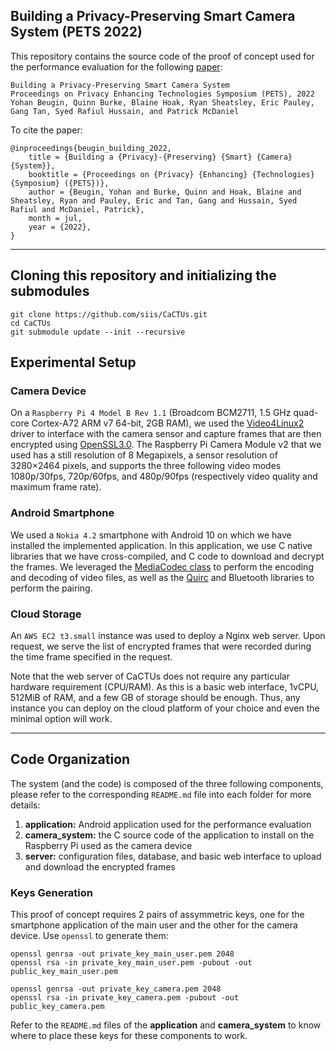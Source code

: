 ## Building a Privacy-Preserving Smart Camera System (PETS 2022)
This repository contains the source code of the proof of concept used for the performance evaluation for the following [paper](https://arxiv.org/abs/2201.09338):
```
Building a Privacy-Preserving Smart Camera System
Proceedings on Privacy Enhancing Technologies Symposium (PETS), 2022
Yohan Beugin, Quinn Burke, Blaine Hoak, Ryan Sheatsley, Eric Pauley, Gang Tan, Syed Rafiul Hussain, and Patrick McDaniel
```

To cite the paper: 
```
@inproceedings{beugin_building_2022,
	title = {Building a {Privacy}-{Preserving} {Smart} {Camera} {System}},
	booktitle = {Proceedings on {Privacy} {Enhancing} {Technologies} {Symposium} ({PETS})},
	author = {Beugin, Yohan and Burke, Quinn and Hoak, Blaine and Sheatsley, Ryan and Pauley, Eric and Tan, Gang and Hussain, Syed Rafiul and McDaniel, Patrick},
	month = jul,
	year = {2022},
}
```
---

## Cloning this repository and initializing the submodules

``` 
git clone https://github.com/siis/CaCTUs.git
cd CaCTUs
git submodule update --init --recursive
```
## Experimental Setup

### Camera Device
On a `Raspberry Pi 4 Model B Rev 1.1` (Broadcom BCM2711, 1.5 GHz quad-core Cortex-A72 ARM v7 64-bit, 2GB RAM), we used the [Video4Linux2](https://www.linuxtv.org/downloads/legacy/video4linux/API/V4L2_API/spec-single/v4l2.html) driver to interface with the camera sensor and capture frames that are then encrypted using [OpenSSL3.0](https://www.openssl.org/). The Raspberry Pi Camera Module v2 that we used has a still resolution of 8 Megapixels, a sensor resolution of 3280×2464 pixels, and supports the three following video modes 1080p/30fps, 720p/60fps, and 480p/90fps (respectively video quality and maximum frame rate).

### Android Smartphone
We used a `Nokia 4.2` smartphone with Android 10 on which we have installed the implemented application. In this application, we use C native libraries that we have cross-compiled, and C code to download and decrypt the frames. We leveraged the [MediaCodec class](https://developer.android.com/reference/android/media/MediaCodec) to perform the encoding and decoding of video files, as well as the [Quirc](https://github.com/dlbeer/quirc) and Bluetooth libraries to perform the pairing.

### Cloud Storage
An `AWS EC2 t3.small` instance was used to deploy a Nginx web server. Upon request, we serve the list of encrypted frames that were recorded during the time frame specified in the request.

Note that the web server of CaCTUs does not require any particular hardware requirement (CPU/RAM). As this is a basic web interface, 1vCPU, 512MiB of RAM, and a few GB of storage should be enough. Thus, any instance you can deploy on the cloud platform of your choice and even the minimal option will work. 

---

## Code Organization
The system (and the code) is composed of the three following components, please refer to the corresponding `README.md` file into each folder for more details: 
1. **application:** Android application used for the performance evaluation
2. **camera_system:** the C source code of the application to install on the Raspberry Pi used as the camera device 
3. **server:** configuration files, database, and basic web interface to upload and download the encrypted frames

### Keys Generation

This proof of concept requires 2 pairs of assymmetric keys, one for the smartphone application of the main user and the other for the camera device. Use `openssl` to generate them:

```
openssl genrsa -out private_key_main_user.pem 2048
openssl rsa -in private_key_main_user.pem -pubout -out public_key_main_user.pem

openssl genrsa -out private_key_camera.pem 2048
openssl rsa -in private_key_camera.pem -pubout -out public_key_camera.pem
```

Refer to the `README.md` files of the **application** and **camera_system** to know where to place these keys for these components to work.
